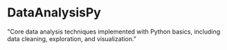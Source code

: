 # DataAnalysisPy
"Core data analysis techniques implemented with Python basics, including data cleaning, exploration, and visualization."
